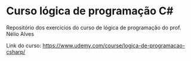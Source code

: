 # Curso lógica de programação C#
Repositório dos exercícios do curso de lógica de programação do prof. Nélio Alves

Link do curso: https://www.udemy.com/course/logica-de-programacao-csharp/
